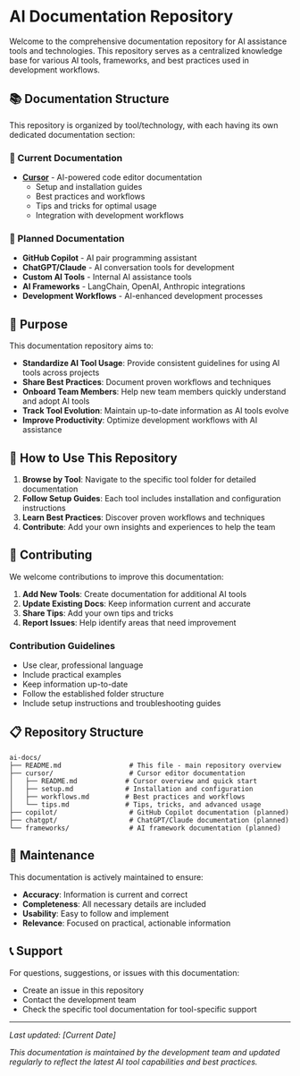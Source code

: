 # AI Documentation Repository

Welcome to the comprehensive documentation repository for AI assistance tools and technologies. This repository serves as a centralized knowledge base for various AI tools, frameworks, and best practices used in development workflows.

## 📚 Documentation Structure

This repository is organized by tool/technology, with each having its own dedicated documentation section:

### 🎯 Current Documentation

- **[Cursor](./cursor/)** - AI-powered code editor documentation
  - Setup and installation guides
  - Best practices and workflows
  - Tips and tricks for optimal usage
  - Integration with development workflows

### 🚀 Planned Documentation

- **GitHub Copilot** - AI pair programming assistant
- **ChatGPT/Claude** - AI conversation tools for development
- **Custom AI Tools** - Internal AI assistance tools
- **AI Frameworks** - LangChain, OpenAI, Anthropic integrations
- **Development Workflows** - AI-enhanced development processes

## 🎯 Purpose

This documentation repository aims to:

- **Standardize AI Tool Usage**: Provide consistent guidelines for using AI tools across projects
- **Share Best Practices**: Document proven workflows and techniques
- **Onboard Team Members**: Help new team members quickly understand and adopt AI tools
- **Track Tool Evolution**: Maintain up-to-date information as AI tools evolve
- **Improve Productivity**: Optimize development workflows with AI assistance

## 📖 How to Use This Repository

1. **Browse by Tool**: Navigate to the specific tool folder for detailed documentation
2. **Follow Setup Guides**: Each tool includes installation and configuration instructions
3. **Learn Best Practices**: Discover proven workflows and techniques
4. **Contribute**: Add your own insights and experiences to help the team

## 🤝 Contributing

We welcome contributions to improve this documentation:

1. **Add New Tools**: Create documentation for additional AI tools
2. **Update Existing Docs**: Keep information current and accurate
3. **Share Tips**: Add your own tips and tricks
4. **Report Issues**: Help identify areas that need improvement

### Contribution Guidelines

- Use clear, professional language
- Include practical examples
- Keep information up-to-date
- Follow the established folder structure
- Include setup instructions and troubleshooting guides

## 📋 Repository Structure

```
ai-docs/
├── README.md                 # This file - main repository overview
├── cursor/                   # Cursor editor documentation
│   ├── README.md            # Cursor overview and quick start
│   ├── setup.md             # Installation and configuration
│   ├── workflows.md         # Best practices and workflows
│   └── tips.md              # Tips, tricks, and advanced usage
├── copilot/                  # GitHub Copilot documentation (planned)
├── chatgpt/                  # ChatGPT/Claude documentation (planned)
└── frameworks/               # AI framework documentation (planned)
```

## 🔄 Maintenance

This documentation is actively maintained to ensure:

- **Accuracy**: Information is current and correct
- **Completeness**: All necessary details are included
- **Usability**: Easy to follow and implement
- **Relevance**: Focused on practical, actionable information

## 📞 Support

For questions, suggestions, or issues with this documentation:

- Create an issue in this repository
- Contact the development team
- Check the specific tool documentation for tool-specific support

---

*Last updated: [Current Date]*

*This documentation is maintained by the development team and updated regularly to reflect the latest AI tool capabilities and best practices.* 